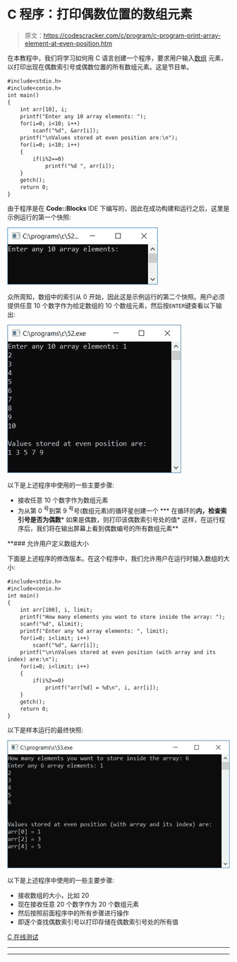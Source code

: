 # C 程序：打印偶数位置的数组元素

> 原文：<https://codescracker.com/c/program/c-program-print-array-element-at-even-position.htm>

在本教程中，我们将学习如何用 C 语言创建一个程序，要求用户输入[数组](/c/c-arrays.htm) 元素，以打印出现在偶数索引号或偶数位置的所有数组元素。这是节目单。

```
#include<stdio.h>
#include<conio.h>
int main()
{
    int arr[10], i;
    printf("Enter any 10 array elements: ");
    for(i=0; i<10; i++)
        scanf("%d", &arr[i]);
    printf("\nValues stored at even position are:\n");
    for(i=0; i<10; i++)
    {
        if(i%2==0)
            printf("%d ", arr[i]);
    }
    getch();
    return 0;
}
```

由于程序是在 **Code::Blocks** IDE 下编写的，因此在成功构建和运行之后，这里是示例运行的第一个快照:

![c print value stored at even position](img/cb24029530ba44c8e01ee5ff8c4b73ff.png)

众所周知，数组中的索引从 0 开始，因此这是示例运行的第二个快照。用户必须提供任意 10 个数字作为给定数组的 10 个数组元素，然后按`ENTER`键查看以下输出:

![print value stored at even position c](img/8d5612b64c781fed71e47114ea36ef8f.png)

以下是上述程序中使用的一些主要步骤:

*   接收任意 10 个数字作为数组元素
*   为从第 0 <sup>号</sup>到第 9 <sup>号</sup>号(数组元素)的循环星创建一个
***   在循环的**内，检查索引号是否为偶数***   如果是偶数，则打印该偶数索引号处的值*   这样，在运行程序后，我们将在输出屏幕上看到偶数编号的所有数组元素**

 **### 允许用户定义数组大小

下面是上述程序的修改版本。在这个程序中，我们允许用户在运行时输入数组的大小:

```
#include<stdio.h>
#include<conio.h>
int main()
{
    int arr[100], i, limit;
    printf("How many elements you want to store inside the array: ");
    scanf("%d", &limit);
    printf("Enter any %d array elements: ", limit);
    for(i=0; i<limit; i++)
        scanf("%d", &arr[i]);
    printf("\n\nValues stored at even position (with array and its index) are:\n");
    for(i=0; i<limit; i++)
    {
        if(i%2==0)
            printf("arr[%d] = %d\n", i, arr[i]);
    }
    getch();
    return 0;
}
```

以下是样本运行的最终快照:

![print value at even position c](img/8807f9bda43cdc3ad590ab63183f22be.png)

以下是上述程序中使用的一些主要步骤:

*   接收数组的大小，比如 20
*   现在接收任意 20 个数字作为 20 个数组元素
*   然后按照前面程序中的所有步骤进行操作
*   即逐个查找偶数索引号以打印存储在偶数索引号处的所有值

[C 在线测试](/exam/showtest.php?subid=2)

* * *

* * ***